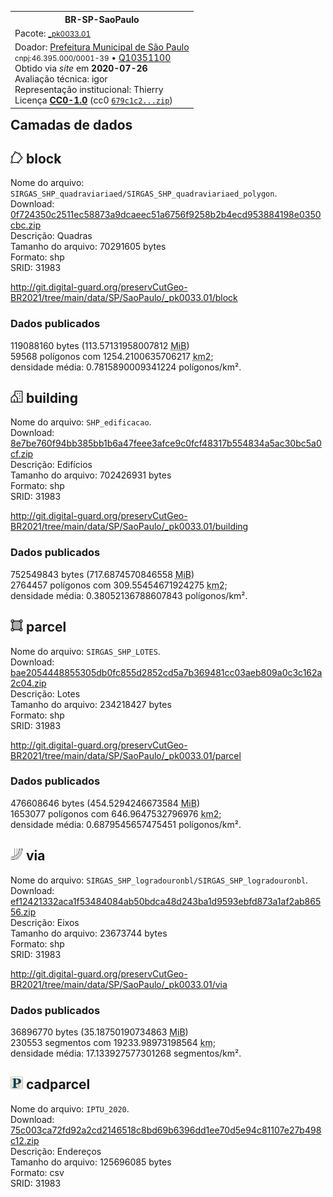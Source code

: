 <aside>
<table align="right">
<tr><th>BR-SP-SaoPaulo</th></tr>
<tr><td>
Pacote: <a target="_git" href="http://git.digital-guard.org/preserv-BR/blob/main/data/SP/SaoPaulo/_pk0033.01"><small>_pk0033.01</small></a>
</td></tr>
<tr><td>
Doador: <a rel="external" target="_doador" href="http://www.capital.sp.gov.br/">Prefeitura Municipal de São Paulo</a><br/>
<small>cnpj:46.395.000/0001-39</small> • <a rel="external" target="_doador" href="https://www.wikidata.org/wiki/Q10351100">Q10351100</a></small><br/>
Obtido via <i>site</i> em <b>2020-07-26</b><br/>
Avaliação técnica: igor<br/>
Representação institucional: Thierry<br/>
Licença <a rel="external" target="_doador" href="https://creativecommons.org/publicdomain/zero/1.0/"><b>CC0-1.0</b></a> (cc0 <a title="SHA256 679c1c29a07170adeaf8e29feb9d5e33375cff18813f431bf28f3f3bc31675ef.zip" href="http://dl.digital-guard.org/679c1c29a07170adeaf8e29feb9d5e33375cff18813f431bf28f3f3bc31675ef.zip"><code>679c1c2...zip</code></a>)
</td></tr>
</table>
</aside>

<section>

# Camadas de dados
## <img src="https://raw.githubusercontent.com/digital-guard/preserv/main/docs/assets/layerIcon-block.png" alt="block" width="20"/> block

Nome do arquivo: `SIRGAS_SHP_quadraviariaed/SIRGAS_SHP_quadraviariaed_polygon`.<br/>Download: <a title="SHA256" href="http://dl.digital-guard.org/0f724350c2511ec58873a9dcaeec51a6756f9258b2b4ecd953884198e0350cbc.zip">0f724350c2511ec58873a9dcaeec51a6756f9258b2b4ecd953884198e0350cbc.zip</a><br/>Descrição: Quadras<br/>Tamanho do arquivo: 70291605 bytes<br/>Formato: shp<br/>SRID: 31983




<a href="http://git.digital-guard.org/preservCutGeo-BR2021/tree/main/data/SP/SaoPaulo/_pk0033.01/block">http://git.digital-guard.org/preservCutGeo-BR2021/tree/main/data/SP/SaoPaulo/_pk0033.01/block</a>
### Dados publicados
119088160 bytes (113.57131958007812 <abbr title="mebibyte">MiB</abbr>)<br />
59568 polígonos com 1254.2100635706217 <abbr title="quilômetros quadrados">km2</abbr>;<br/>densidade média: 0.7815890009341224 polígonos/km².
## <img src="https://raw.githubusercontent.com/digital-guard/preserv/main/docs/assets/layerIcon-building.png" alt="building" width="20"/> building

Nome do arquivo: `SHP_edificacao`.<br/>Download: <a title="SHA256" href="http://dl.digital-guard.org/8e7be760f94bb385bb1b6a47feee3afce9c0fcf48317b554834a5ac30bc5a0cf.zip">8e7be760f94bb385bb1b6a47feee3afce9c0fcf48317b554834a5ac30bc5a0cf.zip</a><br/>Descrição: Edifícios<br/>Tamanho do arquivo: 702426931 bytes<br/>Formato: shp<br/>SRID: 31983




<a href="http://git.digital-guard.org/preservCutGeo-BR2021/tree/main/data/SP/SaoPaulo/_pk0033.01/building">http://git.digital-guard.org/preservCutGeo-BR2021/tree/main/data/SP/SaoPaulo/_pk0033.01/building</a>
### Dados publicados
752549843 bytes (717.6874570846558 <abbr title="mebibyte">MiB</abbr>)<br />
2764457 polígonos com 309.55454671924275 <abbr title="quilômetros quadrados">km2</abbr>;<br/>densidade média: 0.38052136788607843 polígonos/km².
## <img src="https://raw.githubusercontent.com/digital-guard/preserv/main/docs/assets/layerIcon-parcel.png" alt="parcel" width="20"/> parcel

Nome do arquivo: `SIRGAS_SHP_LOTES`.<br/>Download: <a title="SHA256" href="http://dl.digital-guard.org/bae2054448855305db0fc855d2852cd5a7b369481cc03aeb809a0c3c162a2c04.zip">bae2054448855305db0fc855d2852cd5a7b369481cc03aeb809a0c3c162a2c04.zip</a><br/>Descrição: Lotes<br/>Tamanho do arquivo: 234218427 bytes<br/>Formato: shp<br/>SRID: 31983




<a href="http://git.digital-guard.org/preservCutGeo-BR2021/tree/main/data/SP/SaoPaulo/_pk0033.01/parcel">http://git.digital-guard.org/preservCutGeo-BR2021/tree/main/data/SP/SaoPaulo/_pk0033.01/parcel</a>
### Dados publicados
476608646 bytes (454.5294246673584 <abbr title="mebibyte">MiB</abbr>)<br />
1653077 polígonos com 646.9647532796976 <abbr title="quilômetros quadrados">km2</abbr>;<br/>densidade média: 0.6879545657475451 polígonos/km².
## <img src="https://raw.githubusercontent.com/digital-guard/preserv/main/docs/assets/layerIcon-via.png" alt="via" width="20"/> via

Nome do arquivo: `SIRGAS_SHP_logradouronbl/SIRGAS_SHP_logradouronbl`.<br/>Download: <a title="SHA256" href="http://dl.digital-guard.org/ef12421332aca1f53484084ab50bdca48d243ba1d9593ebfd873a1af2ab86556.zip">ef12421332aca1f53484084ab50bdca48d243ba1d9593ebfd873a1af2ab86556.zip</a><br/>Descrição: Eixos<br/>Tamanho do arquivo: 23673744 bytes<br/>Formato: shp<br/>SRID: 31983




<a href="http://git.digital-guard.org/preservCutGeo-BR2021/tree/main/data/SP/SaoPaulo/_pk0033.01/via">http://git.digital-guard.org/preservCutGeo-BR2021/tree/main/data/SP/SaoPaulo/_pk0033.01/via</a>
### Dados publicados
36896770 bytes (35.18750190734863 <abbr title="mebibyte">MiB</abbr>)<br />
230553 segmentos com 19233.98973198564 <abbr title="quilômetros">km</abbr>;<br/>densidade média: 17.133927577301268 segmentos/km².
## <img src="https://raw.githubusercontent.com/digital-guard/preserv/main/docs/assets/layerIcon-cadparcel.png" alt="cadparcel" width="20"/> cadparcel

Nome do arquivo: `IPTU_2020`.<br/>Download: <a title="SHA256" href="http://dl.digital-guard.org/75c003ca72fd92a2cd2146518c8bd69b6396dd1ee70d5e94c81107e27b498c12.zip">75c003ca72fd92a2cd2146518c8bd69b6396dd1ee70d5e94c81107e27b498c12.zip</a><br/>Descrição: Endereços<br/>Tamanho do arquivo: 125696085 bytes<br/>Formato: csv<br/>SRID: 31983







</section>

